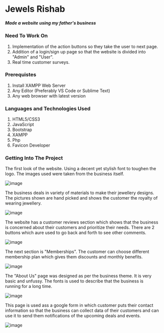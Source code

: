 <h1>Jewels Rishab</h1>
<h5>Made a website using my father's business</h5>

<h3>Need To Work On</h3>

1. Implementation of the action buttons so they take the user to next page.
2. Addition of a login/sign up page so that the website is divided into "Admin" and "User".
3. Real time customer surveys.

<h3>Prerequistes</h3>

1. Install XAMPP Web Server
2. Any Editor (Preferably VS Code or Sublime Text)
3. Any web browser with latest version

<h3>Languages and Technologies Used</h3>

1. HTML5/CSS3
2. JavaScript
3. Bootstrap
4. XAMPP
5. Php
6. Favicon Developer

<h3>Getting Into The Project</h3>

The first look of the website. Using a decent yet stylish font to toughen the logo. The images used were taken from the business itself.

![image](https://github.com/riishhabb/JewelsRishab/assets/74229009/008023a1-10c2-49f1-8cf0-5d15fd25083f)

The business deals in variety of materials to make their jewellery designs. The pictures shown are hand picked and shows the customer the royalty of wearing jewellery.

![image](https://github.com/riishhabb/JewelsRishab/assets/74229009/5b9b2a0a-8694-4029-b415-f5e5d34dec89)

The website has a customer reviews section which shows that the business is concerned about their customers and prioritize their needs. There are 2 buttons which aure used to go back and forth to see other comments.

![image](https://github.com/riishhabb/JewelsRishab/assets/74229009/7b3c66c0-5b16-486b-9ac9-fd6caa16381c)

The next section is "Memberships". The customer can choose different membership plan which gives them discounts and monthly benefits.

![image](https://github.com/riishhabb/JewelsRishab/assets/74229009/e7c3a602-e600-41de-96e2-17f08c68ab67)

The "About Us" page was designed as per the business theme. It is very basic and unfussy. The fonts is used to describe that the business is running for a long time.

![image](https://github.com/riishhabb/JewelsRishab/assets/74229009/0d51358d-e367-48bf-ad76-9f0df0690335)

This page is used ass a google form in which customer puts their contact information so that the business can collect data of their customers and can use it to send them notifications of the upcoming deals and events.

![image](https://github.com/riishhabb/JewelsRishab/assets/74229009/9e7adb50-df7d-4726-afc8-04f4efe2582c)
